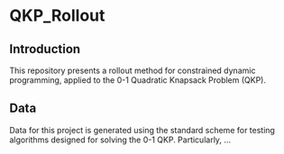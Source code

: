 # QKP_Rollout
## Introduction
This repository presents a rollout method for constrained dynamic programming, applied to the 0-1 Quadratic Knapsack Problem (QKP).

## Data
Data for this project is generated using the standard scheme for testing algorithms designed for solving the 0-1 QKP. Particularly, ... 
